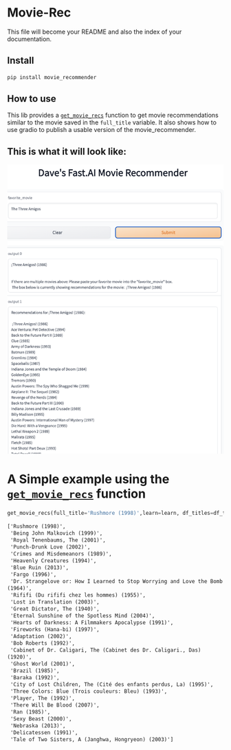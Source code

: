Movie-Rec
================

<!-- WARNING: THIS FILE WAS AUTOGENERATED! DO NOT EDIT! -->

This file will become your README and also the index of your
documentation.

## Install

``` sh
pip install movie_recommender
```

## How to use

This lib provides a
[`get_movie_recs`](https://daveramseymusic.github.io/movie-rec/movie_recommender.html#get_movie_recs)
function to get movie recommendations similar to the movie saved in the
`full_title` variable. It also shows how to use gradio to publish a
usable version of the movie_recommender.

## This is what it will look like:

![example](example1.png)

# A Simple example using the [`get_movie_recs`](https://daveramseymusic.github.io/movie-rec/movie_recommender.html#get_movie_recs) function

``` python
get_movie_recs(full_title='Rushmore (1998)',learn=learn, df_titles=df_titles)
```

    ['Rushmore (1998)',
     'Being John Malkovich (1999)',
     'Royal Tenenbaums, The (2001)',
     'Punch-Drunk Love (2002)',
     'Crimes and Misdemeanors (1989)',
     'Heavenly Creatures (1994)',
     'Blue Ruin (2013)',
     'Fargo (1996)',
     'Dr. Strangelove or: How I Learned to Stop Worrying and Love the Bomb (1964)',
     'Rififi (Du rififi chez les hommes) (1955)',
     'Lost in Translation (2003)',
     'Great Dictator, The (1940)',
     'Eternal Sunshine of the Spotless Mind (2004)',
     'Hearts of Darkness: A Filmmakers Apocalypse (1991)',
     'Fireworks (Hana-bi) (1997)',
     'Adaptation (2002)',
     'Bob Roberts (1992)',
     'Cabinet of Dr. Caligari, The (Cabinet des Dr. Caligari., Das) (1920)',
     'Ghost World (2001)',
     'Brazil (1985)',
     'Baraka (1992)',
     'City of Lost Children, The (Cité des enfants perdus, La) (1995)',
     'Three Colors: Blue (Trois couleurs: Bleu) (1993)',
     'Player, The (1992)',
     'There Will Be Blood (2007)',
     'Ran (1985)',
     'Sexy Beast (2000)',
     'Nebraska (2013)',
     'Delicatessen (1991)',
     'Tale of Two Sisters, A (Janghwa, Hongryeon) (2003)']
